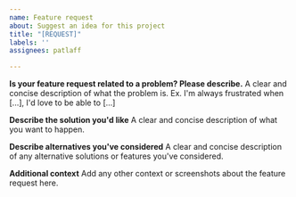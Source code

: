 ```yaml
---
name: Feature request
about: Suggest an idea for this project
title: "[REQUEST]"
labels: ''
assignees: patlaff

---
```


**Is your feature request related to a problem? Please describe.**
A clear and concise description of what the problem is. Ex. I'm always frustrated when [...], I'd love to be able to [...]

**Describe the solution you'd like**
A clear and concise description of what you want to happen.

**Describe alternatives you've considered**
A clear and concise description of any alternative solutions or features you've considered.

**Additional context**
Add any other context or screenshots about the feature request here.
